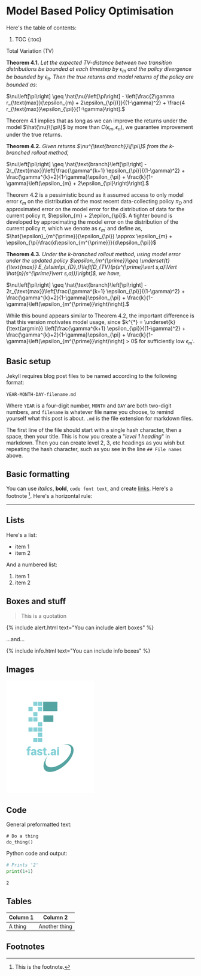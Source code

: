 # Model Based Policy Optimisation 

Here's the table of contents:

1. TOC
{:toc}


Total Variation (TV)

**Theorem 4.1.** *Let the expected TV-distance between two transition distributions be bounded at each timestep by $\epsilon_{m}$ and the policy divergence be bounded by $\epsilon_{\pi}$. Then the true returns and model returns of the policy are bounded as*:

$\nu\left[\pi\right] \geq \hat{\nu}\left[\pi\right] - \left[\frac{2\gamma r_{\text{max}}(\epsilon_{m} + 2\epsilon_{\pi})}}{(1-\gamma)^2} + \frac{4 r_{\text{max}}\epsilon_{\pi}}{1-\gamma}\right].$

Theorem 4.1 implies that as long as we can improve the returns under the model $\hat{\nu}\[\pi\]$ by more than $C(\epsilon_{m}, \epsilon_{\pi})$, we guarantee improvement under the true returns.

**Theorem 4.2.** *Given returns $\nu^{\text{branch}}\[\pi\]$ from the k-branched rollout method,*

$\nu\left[\pi\right] \geq \hat{\text{branch}\left[\pi\right] - 2r_{\text{max}}\left[\frac{\gamma^{k+1} \epsilon_{\pi}}{(1-\gamma)^2} + \frac{\gamma^{k}+2}{1-\gamma}\epsilon_{\pi} + \frac{k}{1-\gamma}\left(\epsilon_{m} + 2\epsilon_{\pi}\right)\right].$

Theorem 4.2 is a pessimistic bound as it assumed access to only model error $\epsilon_{m}$ on the distribution of the most recent data-collecting policy $\pi_{D}$ and approximated error on the model error for the distribution of data for the current policy $\pi$, $\epsilon_{m} + 2\epilon_{\pi}$. A tighter bound is developed by approximating the model error on the distribution of the current policy $\pi$, which we denote as $\epsilon_{m^{\prime}}$ and define as, $\hat{\epsilon}_{m^{\prime}}(\epsilon_{\pi}) \approx \epsilon_{m} + \epsilon_{\pi}\frac{d\epsilon_{m^{\prime}}}{d\epsilon_{\pi}}$

**Theorem 4.3.** *Under the k-branched rollout method, using model error under the updated policy $\epsilon_{m^{\prime}}\geq \underset{t}{\text{max}} E_{s\sim\pi_{D},t}\left[D_{TV}(p(s^{\prime}\vert s,a)\Vert \hat{p}(s^{\prime}\vert s,a)))\right]$, we have,*

$\nu\left[\pi\right] \geq \hat{\text{branch}\left[\pi\right] - 2r_{\text{max}}\left[\frac{\gamma^{k+1} \epsilon_{\pi}}{(1-\gamma)^2} + \frac{\gamma^{k}+2}{1-\gamma}\epsilon_{\pi} + \frac{k}{1-\gamma}\left(\epsilon_{m^{\prime}}\right)\right].$

While this bound appears similar to Theorem 4.2, the important difference is that this version motivates model usage, since $k^{*} = \underset{k}{\text{argmin}} \left[\frac{\gamma^{k+1} \epsilon_{\pi}}{(1-\gamma)^2} + \frac{\gamma^{k}+2}{1-\gamma}\epsilon_{\pi} + \frac{k}{1-\gamma}\left(\epsilon_{m^{\prime}}\right)\right] > 0$ for sufficiently low $\epsilon_{m^{\prime}}$.


## Basic setup

Jekyll requires blog post files to be named according to the following format:

`YEAR-MONTH-DAY-filename.md`

Where `YEAR` is a four-digit number, `MONTH` and `DAY` are both two-digit numbers, and `filename` is whatever file name you choose, to remind yourself what this post is about. `.md` is the file extension for markdown files.

The first line of the file should start with a single hash character, then a space, then your title. This is how you create a "*level 1 heading*" in markdown. Then you can create level 2, 3, etc headings as you wish but repeating the hash character, such as you see in the line `## File names` above.

## Basic formatting

You can use *italics*, **bold**, `code font text`, and create [links](https://www.markdownguide.org/cheat-sheet/). Here's a footnote [^1]. Here's a horizontal rule:

---

## Lists

Here's a list:

- item 1
- item 2

And a numbered list:

1. item 1
1. item 2

## Boxes and stuff

> This is a quotation

{% include alert.html text="You can include alert boxes" %}

...and...

{% include info.html text="You can include info boxes" %}

## Images

![](/images/logo.png "fast.ai's logo")

## Code

General preformatted text:

    # Do a thing
    do_thing()

Python code and output:

```python
# Prints '2'
print(1+1)
```

    2

## Tables

| Column 1 | Column 2 |
|-|-|
| A thing | Another thing |

## Footnotes

[^1]: This is the footnote.

